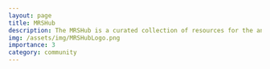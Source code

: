 ```yaml
---
layout: page
title: MRSHub
description: The MRSHub is a curated collection of resources for the analysis of magnetic resonance spectroscopy data.
img: /assets/img/MRSHubLogo.png
importance: 3
category: community
---
```

